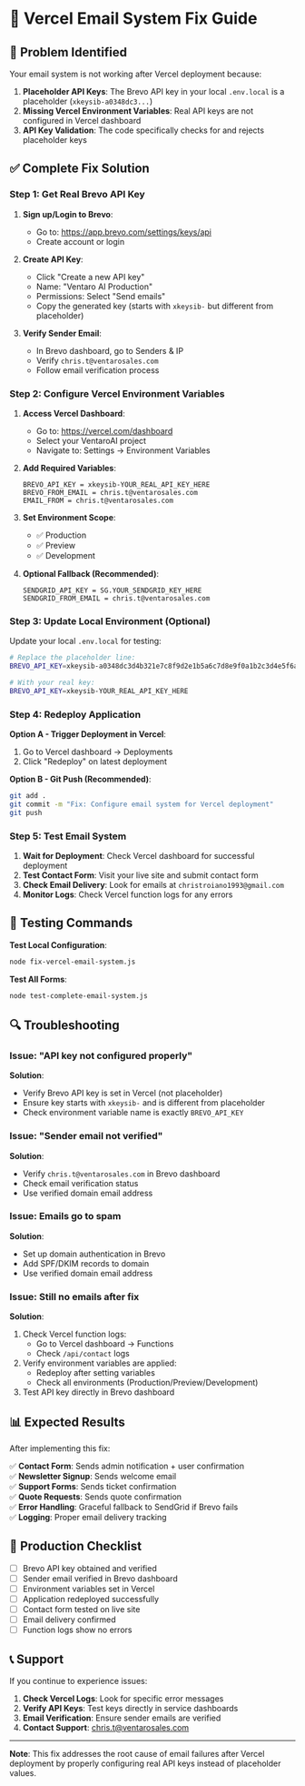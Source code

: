 # 🔧 Vercel Email System Fix Guide

## 🚨 Problem Identified

Your email system is not working after Vercel deployment because:

1. **Placeholder API Keys**: The Brevo API key in your local `.env.local` is a placeholder (`xkeysib-a0348dc3...`)
2. **Missing Vercel Environment Variables**: Real API keys are not configured in Vercel dashboard
3. **API Key Validation**: The code specifically checks for and rejects placeholder keys

## ✅ Complete Fix Solution

### Step 1: Get Real Brevo API Key

1. **Sign up/Login to Brevo**:
   - Go to: https://app.brevo.com/settings/keys/api
   - Create account or login

2. **Create API Key**:
   - Click "Create a new API key"
   - Name: "Ventaro AI Production"
   - Permissions: Select "Send emails"
   - Copy the generated key (starts with `xkeysib-` but different from placeholder)

3. **Verify Sender Email**:
   - In Brevo dashboard, go to Senders & IP
   - Verify `chris.t@ventarosales.com`
   - Follow email verification process

### Step 2: Configure Vercel Environment Variables

1. **Access Vercel Dashboard**:
   - Go to: https://vercel.com/dashboard
   - Select your VentaroAI project
   - Navigate to: Settings → Environment Variables

2. **Add Required Variables**:
   ```
   BREVO_API_KEY = xkeysib-YOUR_REAL_API_KEY_HERE
   BREVO_FROM_EMAIL = chris.t@ventarosales.com
   EMAIL_FROM = chris.t@ventarosales.com
   ```

3. **Set Environment Scope**:
   - ✅ Production
   - ✅ Preview  
   - ✅ Development

4. **Optional Fallback (Recommended)**:
   ```
   SENDGRID_API_KEY = SG.YOUR_SENDGRID_KEY_HERE
   SENDGRID_FROM_EMAIL = chris.t@ventarosales.com
   ```

### Step 3: Update Local Environment (Optional)

Update your local `.env.local` for testing:

```bash
# Replace the placeholder line:
BREVO_API_KEY=xkeysib-a0348dc3d4b321e7c8f9d2e1b5a6c7d8e9f0a1b2c3d4e5f6a7b8c9d0e1f2a3b4c5d6e7f8a9b0c1d2e3f4a5b6c7d8e9f0a1b2c3d4e5f6a7b8c9d0e1f2a3b4c5d6e7f8

# With your real key:
BREVO_API_KEY=xkeysib-YOUR_REAL_API_KEY_HERE
```

### Step 4: Redeploy Application

**Option A - Trigger Deployment in Vercel**:
1. Go to Vercel dashboard → Deployments
2. Click "Redeploy" on latest deployment

**Option B - Git Push (Recommended)**:
```bash
git add .
git commit -m "Fix: Configure email system for Vercel deployment"
git push
```

### Step 5: Test Email System

1. **Wait for Deployment**: Check Vercel dashboard for successful deployment
2. **Test Contact Form**: Visit your live site and submit contact form
3. **Check Email Delivery**: Look for emails at `christroiano1993@gmail.com`
4. **Monitor Logs**: Check Vercel function logs for any errors

## 🧪 Testing Commands

**Test Local Configuration**:
```bash
node fix-vercel-email-system.js
```

**Test All Forms**:
```bash
node test-complete-email-system.js
```

## 🔍 Troubleshooting

### Issue: "API key not configured properly"
**Solution**: 
- Verify Brevo API key is set in Vercel (not placeholder)
- Ensure key starts with `xkeysib-` and is different from placeholder
- Check environment variable name is exactly `BREVO_API_KEY`

### Issue: "Sender email not verified"
**Solution**:
- Verify `chris.t@ventarosales.com` in Brevo dashboard
- Check email verification status
- Use verified domain email address

### Issue: Emails go to spam
**Solution**:
- Set up domain authentication in Brevo
- Add SPF/DKIM records to domain
- Use verified domain email address

### Issue: Still no emails after fix
**Solution**:
1. Check Vercel function logs:
   - Go to Vercel dashboard → Functions
   - Check `/api/contact` logs
2. Verify environment variables are applied:
   - Redeploy after setting variables
   - Check all environments (Production/Preview/Development)
3. Test API key directly in Brevo dashboard

## 📊 Expected Results

After implementing this fix:

✅ **Contact Form**: Sends admin notification + user confirmation  
✅ **Newsletter Signup**: Sends welcome email  
✅ **Support Forms**: Sends ticket confirmation  
✅ **Quote Requests**: Sends quote confirmation  
✅ **Error Handling**: Graceful fallback to SendGrid if Brevo fails  
✅ **Logging**: Proper email delivery tracking  

## 🚀 Production Checklist

- [ ] Brevo API key obtained and verified
- [ ] Sender email verified in Brevo dashboard
- [ ] Environment variables set in Vercel
- [ ] Application redeployed successfully
- [ ] Contact form tested on live site
- [ ] Email delivery confirmed
- [ ] Function logs show no errors

## 📞 Support

If you continue to experience issues:

1. **Check Vercel Logs**: Look for specific error messages
2. **Verify API Keys**: Test keys directly in service dashboards
3. **Email Verification**: Ensure sender emails are verified
4. **Contact Support**: chris.t@ventarosales.com

---

**Note**: This fix addresses the root cause of email failures after Vercel deployment by properly configuring real API keys instead of placeholder values.